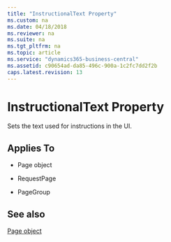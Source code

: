 ```yaml
---
title: "InstructionalText Property"
ms.custom: na
ms.date: 04/18/2018
ms.reviewer: na
ms.suite: na
ms.tgt_pltfrm: na
ms.topic: article
ms.service: "dynamics365-business-central"
ms.assetid: c90654ad-da85-496c-900a-1c2fc7dd2f2b
caps.latest.revision: 13
---
```


 

# InstructionalText Property
Sets the text used for instructions in the UI. 
  
## Applies To  
  
-   Page object  
  
-   RequestPage

-   PageGroup

## See also
[Page object](../devenv-page-object.md)  

